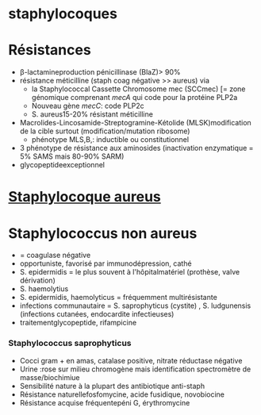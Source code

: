 # staphylocoques




# Résistances


- β-lactamineproduction pénicillinase (BlaZ)> 90% 
- résistance méticilline (staph coag négative >> aureus) via 
    - la Staphylococcal Cassette Chromosome mec (SCCmec) [= zone génomique comprenant _mecA_ qui code pour la protéine PLP2a 
    - Nouveau gène _mecC_: code PLP2c 
    - S. aureus15-20% résistant méticilline 
- Macrolides-Lincosamide-Streptogramine-Kétolide (MLSK)modification de la cible surtout (modification/mutation ribosome) 
    - phénotype MLS,B,: inductible ou constitutionnel 
- 3 phénotype de résistance aux aminosides (inactivation enzymatique = 5% SAMS mais 80-90% SARM) 
- glycopeptideexceptionnel 


# [Staphylocoque aureus](#staphylocoque-aureusnorgmd)



# Staphylococcus non aureus


- = coagulase négative 
- opportuniste, favorisé par immunodépression, cathé 
- S. epidermidis = le plus souvent à l'hôpitalmatériel (prothèse, valve dérivation) 
- S. haemolytius 
- S. epidermidis, haemolyticus = fréquemment multirésistante 
- infections communautaire = S. saprophyticus (cystite) , S. ludgunensis (infections cutanées, endocardite infectieuses) 
- traitementglycopeptide, rifampicine 


### Staphylococcus saprophyticus


- Cocci gram + en amas, catalase positive, nitrate réductase négative 
- Urine :rose sur milieu chromogène mais identification spectromètre de masse/biochimiue 
- Sensibilité nature à la plupart des antibiotique anti-staph 
- Résistance naturellefosfomycine, acide fusidique, novobiocine 
- Résistance acquise fréquentepéni G, érythromycine 

